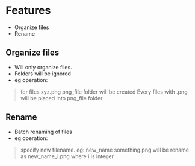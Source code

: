 # Features
- Organize files
- Rename

## Organize files
- Will only organize files.
- Folders will be ignored
- eg operation:
> for files xyz.png
> png_file folder will be created
> Every files with .png will be placed into png_file folder

## Rename
- Batch renaming of files
- eg operation:
> specify new filename. eg: new_name
> something.png will be rename as new_name_i.png where i is integer
